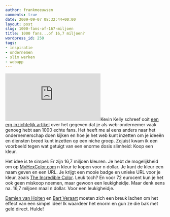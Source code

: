 ```yaml
---
author: frankmeeuwsen
comments: true
date: 2009-09-07 08:32:44+00:00
layout: post
slug: 1000-fans-of-167-miljoen
title: 1000 fans...of 16,7 miljoen?
wordpress_id: 250
tags:
- inspiratie
- ondernemen
- slim werken
- webapp
---
```


[![This color is mine: #ee9120](http://www.myhexcolor.com/generate_badge.php?c=ee9120&t=w)](http://www.myhexcolor.com/color-ee9120/)Kevin Kelly schreef ooit [een erg inzichtelijk artikel](http://www.kk.org/thetechnium/archives/2008/03/1000_true_fans.php) over het gegeven dat je als web-ondernemer vaak genoeg hebt aan 1000 echte fans. Het heeft me al eens anders naar het ondernemerschap doen kijken en hoe je het web kunt inzetten om je ideeën en diensten breed kunt inzetten op een niche groep. Zojuist kwam ik een voorbeeld tegen wat getuigt van een enorme dosis slimheid: Koop een kleur.

Het idee is te simpel: Er zijn 16,7 miljoen kleuren. Je hebt de mogelijkheid om op [MyHexColor.com](http://www.myhexcolor.com/) n kleur te kopen voor n dollar. Je kunt de kleur een naam geven en een URL. Je krijgt een mooie badge en unieke URL voor je kleur, zoals [The Incredible Color](http://www.myhexcolor.com/color-ee9120/). Leuk toch? En voor 72 eurocent kun je het ook geen miskoop noemen, maar gewoon een leukigheidje. Maar denk eens na. 16,7 miljoen maal n dollar. Voor een leukigheidje.

[Damien van Holten](http://twitter.com/damienvanholten) en [Bart Veraart](http://twitter.com/beerdeaap) moeten zich een breuk lachen om het effect van een simpel idee! Ik waardeer het enorm en gun ze die bak met geld direct. Hulde!
